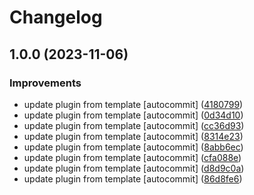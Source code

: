 # Changelog

## 1.0.0 (2023-11-06)


### Improvements

* update plugin from template [autocommit] ([4180799](https://github.com/kc-workspace/asdf-cookiecutter/commit/4180799bbef4c213fb720ba9dcabba3826e4e121))
* update plugin from template [autocommit] ([0d34d10](https://github.com/kc-workspace/asdf-cookiecutter/commit/0d34d10e634a27cec8a5f10d978fbddca24fe5ee))
* update plugin from template [autocommit] ([cc36d93](https://github.com/kc-workspace/asdf-cookiecutter/commit/cc36d93b2692c0fd8d23f641b526a9bd078eeb72))
* update plugin from template [autocommit] ([8314e23](https://github.com/kc-workspace/asdf-cookiecutter/commit/8314e2332e48ce03de598280c73cc50b78198bdc))
* update plugin from template [autocommit] ([8abb6ec](https://github.com/kc-workspace/asdf-cookiecutter/commit/8abb6ec7adef227a90786328db993b8b81ccf254))
* update plugin from template [autocommit] ([cfa088e](https://github.com/kc-workspace/asdf-cookiecutter/commit/cfa088e633055dc4a377a4ec37e081cada159b61))
* update plugin from template [autocommit] ([d8d9c0a](https://github.com/kc-workspace/asdf-cookiecutter/commit/d8d9c0a5c49a7e6aa94e65ec413aef0ede59b299))
* update plugin from template [autocommit] ([86d8fe6](https://github.com/kc-workspace/asdf-cookiecutter/commit/86d8fe607a49b98a0b9b01c2169a588154a996c4))

